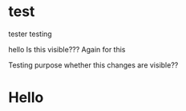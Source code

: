 test
====

tester testing

hello 
Is this visible???
Again for this 

Testing purpose whether this changes are visible??

<H1>Hello</h1>